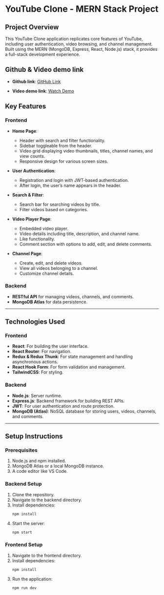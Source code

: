 # YouTube Clone - MERN Stack Project

## Project Overview

This YouTube Clone application replicates core features of YouTube, including user authentication, video browsing, and channel management. Built using the MERN (MongoDB, Express, React, Node.js) stack, it provides a full-stack development experience.

## Github & Video demo link

- **Github link**: [GitHub Link](https://github.com/AnikatKumarKushwaha/youtube-clone)

- **Video demo link**: [Watch Demo](https://drive.google.com/drive/folders/1w185HOOZDBdcIwZMXU4OTqG134Zutphv?usp=sharing)

## Key Features

### Frontend

- **Home Page**:

  - Header with search and filter functionality.
  - Sidebar toggleable from the header.
  - Video grid displaying video thumbnails, titles, channel names, and view counts.
  - Responsive design for various screen sizes.

- **User Authentication**:

  - Registration and login with JWT-based authentication.
  - After login, the user’s name appears in the header.

- **Search & Filter**:

  - Search bar for searching videos by title.
  - Filter videos based on categories.

- **Video Player Page**:

  - Embedded video player.
  - Video details including title, description, and channel name.
  - Like functionality.
  - Comment section with options to add, edit, and delete comments.

- **Channel Page**:
  - Create, edit, and delete videos.
  - View all videos belonging to a channel.
  - Customize channel details.

### Backend

- **RESTful API** for managing videos, channels, and comments.
- **MongoDB Atlas** for data persistence.

---

## Technologies Used

### Frontend

- **React**: For building the user interface.
- **React Router**: For navigation.
- **Redux & Redux Thunk**: For state management and handling asynchronous actions.
- **React Hook Form**: For form validation and management.
- **TailwindCSS**: For styling.

### Backend

- **Node.js**: Server runtime.
- **Express.js**: Backend framework for building REST APIs.
- **JWT**: For user authentication and route protection.
- **MongoDB (Atlas)**: NoSQL database for storing users, videos, channels, and comments.

---

## Setup Instructions

### Prerequisites

1. Node.js and npm installed.
2. MongoDB Atlas or a local MongoDB instance.
3. A code editor like VS Code.

### Backend Setup

1. Clone the repository.
2. Navigate to the backend directory.
3. Install dependencies:
   ```bash
   npm install
   ```
4. Start the server:
   ```bash
   npm start
   ```

### Frontend Setup

1. Navigate to the frontend directory.
2. Install dependencies:
   ```bash
   npm install
   ```
3. Run the application:
   ```bash
   npm run dev
   ```
